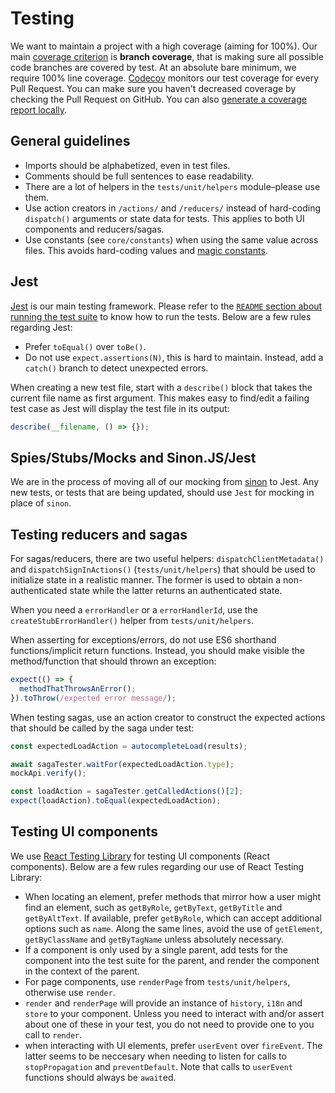 # Testing

We want to maintain a project with a high coverage (aiming for 100%). Our main [coverage criterion](https://en.wikipedia.org/wiki/Code_coverage#Coverage_criteria) is **branch coverage**, that is making sure all possible code branches are covered by test. At an absolute bare minimum, we require 100% line coverage. [Codecov](https://codecov.io/gh/mozilla/addons-frontend) monitors our test coverage for every Pull Request. You can make sure you haven't decreased coverage by checking the Pull Request on GitHub. You can also [generate a coverage report locally](https://github.com/mozilla/addons-frontend/#code-coverage).

## General guidelines

- Imports should be alphabetized, even in test files.
- Comments should be full sentences to ease readability.
- There are a lot of helpers in the `tests/unit/helpers` module–please use them.
- Use action creators in `/actions/` and `/reducers/` instead of hard-coding `dispatch()` arguments or state data for tests. This applies to both UI components and reducers/sagas.
- Use constants (see `core/constants`) when using the same value across files. This avoids hard-coding values and [magic constants](https://en.wikipedia.org/wiki/Magic_constant).

## Jest

[Jest](https://facebook.github.io/jest/docs/en/getting-started.html) is our main testing framework. Please refer to the [`README` section about running the test suite](https://github.com/mozilla/addons-frontend#running-tests) to know how to run the tests. Below are a few rules regarding Jest:

- Prefer `toEqual()` over `toBe()`.
- Do not use `expect.assertions(N)`, this is hard to maintain. Instead, add a `catch()` branch to detect unexpected errors.

When creating a new test file, start with a `describe()` block that takes the current file name as first argument. This makes easy to find/edit a failing test case as Jest will display the test file in its output:

```js
describe(__filename, () => {});
```

## Spies/Stubs/Mocks and Sinon.JS/Jest

We are in the process of moving all of our mocking from [sinon](http://sinonjs.org/) to Jest. Any new tests, or tests that are being updated, should use `Jest` for mocking in place of `sinon`.

## Testing reducers and sagas

For sagas/reducers, there are two useful helpers: `dispatchClientMetadata()` and `dispatchSignInActions()` (`tests/unit/helpers`) that should be used to initialize state in a realistic manner. The former is used to obtain a non-authenticated state while the latter returns an authenticated state.

When you need a `errorHandler` or a `errorHandlerId`, use the `createStubErrorHandler()` helper from `tests/unit/helpers`.

When asserting for exceptions/errors, do not use ES6 shorthand functions/implicit return functions. Instead, you should make visible the method/function that should thrown an exception:

```js
expect(() => {
  methodThatThrowsAnError();
}).toThrow(/expected error message/);
```

When testing sagas, use an action creator to construct the expected actions that should be called by the saga under test:

```js
const expectedLoadAction = autocompleteLoad(results);

await sagaTester.waitFor(expectedLoadAction.type);
mockApi.verify();

const loadAction = sagaTester.getCalledActions()[2];
expect(loadAction).toEqual(expectedLoadAction);
```

## Testing UI components

We use [React Testing Library](https://github.com/testing-library/react-testing-library) for testing UI components (React components). Below are a few rules regarding our use of React Testing Library:

- When locating an element, prefer methods that mirror how a user might find an element, such as `getByRole`, `getByText`, `getByTitle` and `getByAltText`. If available, prefer `getByRole`, which can accept additional options such as `name`. Along the same lines, avoid the use of `getElement`, `getByClassName` and `getByTagName` unless absolutely necessary.
- If a component is only used by a single parent, add tests for the component into the test suite for the parent, and render the component in the context of the parent.
- For page components, use `renderPage` from `tests/unit/helpers`, otherwise use `render`.
- `render` and `renderPage` will provide an instance of `history`, `i18n` and `store` to your component. Unless you need to interact with and/or assert about one of these in your test, you do not need to provide one to you call to `render`.
- when interacting with UI elements, prefer `userEvent` over `fireEvent`. The latter seems to be neccesary when needing to listen for calls to `stopPropagation` and `preventDefault`. Note that calls to `userEvent` functions should always be `await`ed.

